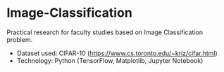 # Image-Classification
Practical research for faculty studies based on Image Classification problem.

-  Dataset used: CIFAR-10 (https://www.cs.toronto.edu/~kriz/cifar.html)
- Technology: Python (TensorFlow, Matplotlib, Jupyter Notebook)
